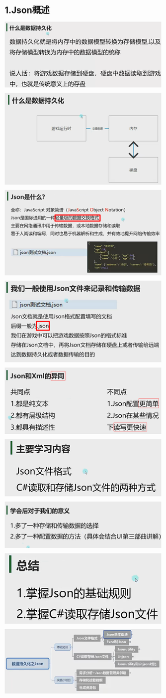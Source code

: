 # 1.Json概述

![43c9670ab7a834dcd0de424058dcbf8e.png](image/43c9670ab7a834dcd0de424058dcbf8e.png)

![bd8df24d23bad4d100e654e7ca123191.png](image/bd8df24d23bad4d100e654e7ca123191.png)

![88b82162dd7f637873913820ee3bbb0f.png](image/88b82162dd7f637873913820ee3bbb0f.png)

![d76e30cb81a14c9a8dde34db5cf65713.png](image/d76e30cb81a14c9a8dde34db5cf65713.png)

![0ab16bc5b18b5e384b48fcba88d62363.png](image/0ab16bc5b18b5e384b48fcba88d62363.png)

![9fdcd4d6f7a15e8701bf06e2c5f23923.png](image/9fdcd4d6f7a15e8701bf06e2c5f23923.png)

![339ca40b6f12501d3fccf802c3a21e63.png](image/339ca40b6f12501d3fccf802c3a21e63.png)

**![ce8b06d97557fcc6dcb782f6b669179b.png](image/ce8b06d97557fcc6dcb782f6b669179b.png)**

**![ffc778892d1b931c5ae16c403a16607f.png](image/ffc778892d1b931c5ae16c403a16607f.png)**
